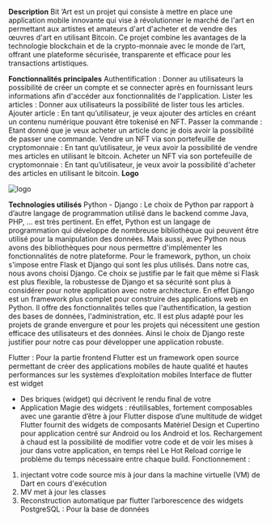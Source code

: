 **Description**
Bit ’Art est un projet qui consiste à mettre en place une application mobile innovante qui vise à révolutionner le marché de l'art en permettant aux artistes et amateurs d'art d'acheter et de vendre des œuvres d'art en utilisant Bitcoin. Ce projet combine les avantages de la technologie blockchain et de la crypto-monnaie avec le monde de l’art, offrant une plateforme sécurisée, transparente et efficace pour les transactions artistiques. 

**Fonctionnalités principales**
Authentification : Donner au utilisateurs la possibilité de créer un compte et se connecter après en fournissant leurs informations afin d'accéder aux fonctionnalités de l'application.
Lister les articles : Donner aux utilisateurs la possibilité de lister tous les articles.
Ajouter article : En tant qu’utilisateur, je veux ajouter des articles en créant un contenu numérique pouvant être tokenisé en NFT.
Passer la commande : Etant donné que je veux acheter un article donc je dois avoir la possibilité de passer une commande.
Vendre un NFT via son portefeuille de cryptomonnaie : En tant qu’utilisateur, je veux avoir la possibilité de vendre mes articles en utilisant le bitcoin.
Acheter un NFT via son portefeuille de cryptomonnaie : En tant qu’utilisateur, je veux avoir la possibilité d'acheter des articles en utilisant le bitcoin.
**Logo**

![logo](https://github.com/HimmaAtos/BitArt/assets/149796629/87154c07-bf90-402a-84b3-0bb1e69c90e8)








**Technologies utilisés**
Python - Django :
Le choix de Python par rapport à d’autre langage de programmation utilisé dans le backend comme Java, PHP, … est très pertinent. En effet, Python est un langage de programmation qui développe de nombreuse bibliothèque qui peuvent être utilisé pour la manipulation des données. Mais aussi, avec Python nous avons des bibliothèques pour nous permettre d'implémenter les fonctionnalités de notre plateforme.
Pour le framework, python, un choix s'impose entre Flask et Django qui sont les plus utilisés. Dans notre cas, nous avons choisi Django. Ce choix se justifie par le fait que même si Flask est plus flexible, la robustesse de Django et sa sécurité sont plus à considérer pour notre application avec notre architecture.
En effet Django est un framework plus complet pour construire des applications web en Python. Il offre des fonctionnalités telles que l'authentification, la gestion des bases de données, l'administration, etc. Il est plus adapté pour les projets de grande envergure et pour les projets qui nécessitent une gestion efficace des utilisateurs et des données.
Ainsi le choix de Django reste justifier pour notre cas pour développer une application robuste.

Flutter : Pour la partie frontend
Flutter est un framework open source permettant de créer des applications mobiles de haute qualité et hautes performances sur les systèmes d’exploitation mobiles Interface de flutter est widget 
  - Des briques (widget) qui décrivent le rendu final de votre
  - Application Magie des widgets : réutilisables, fortement composables avec une garantie d’être à jour
Flutter dispose d’une multitude de widget Flutter fournit des widgets de composants Matériel Design et Cupertino pour application centré sur Android ou Ios Android et Ios.
Rechargement à chaud est la possibilité de modifier votre code et de voir les mises à jour dans votre application, en temps réel Le Hot Reload corrige le problème du temps nécessaire entre chaque build.
Fonctionnement :
  1. injectant votre code source mis à jour dans la machine virtuelle (VM) de Dart en cours d'exécution
  2. MV met à jour les classes
  3. Reconstruction automatique par flutter l’arborescence des widgets
PostgreSQL : Pour la base de données

